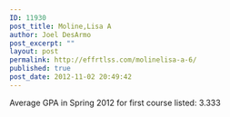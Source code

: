 ```yaml
---
ID: 11930
post_title: Moline,Lisa A
author: Joel DesArmo
post_excerpt: ""
layout: post
permalink: http://effrtlss.com/molinelisa-a-6/
published: true
post_date: 2012-11-02 20:49:42
---
```

<p>Average GPA in Spring 2012 for first course listed: 3.333</p>